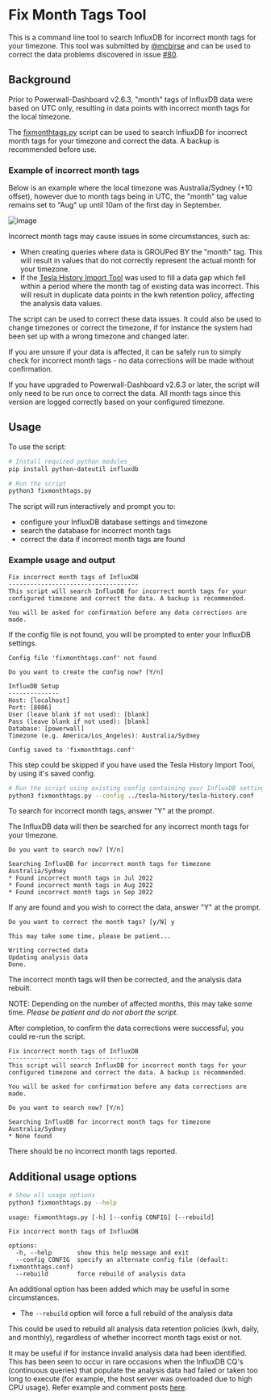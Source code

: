 # Fix Month Tags Tool

This is a command line tool to search InfluxDB for incorrect month tags for your timezone. This tool was submitted by [@mcbirse](https://github.com/mcbirse) and can be used to correct the data problems discovered in issue [#80](https://github.com/jasonacox/Powerwall-Dashboard/issues/80).

## Background

Prior to Powerwall-Dashboard v2.6.3, "month" tags of InfluxDB data were based on UTC only, resulting in data points with incorrect month tags for the local timezone.

The [fixmonthtags.py](https://github.com/jasonacox/Powerwall-Dashboard/blob/main/tools/fixmonthtags/fixmonthtags.py) script can be used to search InfluxDB for incorrect month tags for your timezone and correct the data. A backup is recommended before use.

### Example of incorrect month tags

Below is an example where the local timezone was Australia/Sydney (+10 offset), however due to month tags being in UTC, the "month" tag value remains set to "Aug" up until 10am of the first day in September.

<img alt="image" style="max-width: 100%;" src="https://user-images.githubusercontent.com/108725631/201059160-b47d4981-dce5-4183-b1f3-8c3f646a5675.png">

Incorrect month tags may cause issues in some circumstances, such as:
* When creating queries where data is GROUPed BY the "month" tag. This will result in values that do not correctly represent the actual month for your timezone.
* If the [Tesla History Import Tool](https://github.com/jasonacox/Powerwall-Dashboard/blob/main/tools/tesla-history/) was used to fill a data gap which fell within a period where the month tag of existing data was incorrect. This will result in duplicate data points in the kwh retention policy, affecting the analysis data values.

The script can be used to correct these data issues. It could also be used to change timezones or correct the timezone, if for instance the system had been set up with a wrong timezone and changed later.

If you are unsure if your data is affected, it can be safely run to simply check for incorrect month tags - no data corrections will be made without confirmation.

If you have upgraded to Powerwall-Dashboard v2.6.3 or later, the script will only need to be run once to correct the data. All month tags since this version are logged correctly based on your configured timezone.

## Usage

To use the script:

```bash
# Install required python modules
pip install python-dateutil influxdb

# Run the script
python3 fixmonthtags.py
```

The script will run interactively and prompt you to:
* configure your InfluxDB database settings and timezone
* search the database for incorrect month tags
* correct the data if incorrect month tags are found

### Example usage and output

```
Fix incorrect month tags of InfluxDB
------------------------------------
This script will search InfluxDB for incorrect month tags for your
configured timezone and correct the data. A backup is recommended.

You will be asked for confirmation before any data corrections are made.
```

If the config file is not found, you will be prompted to enter your InfluxDB settings.

```
Config file 'fixmonthtags.conf' not found

Do you want to create the config now? [Y/n]

InfluxDB Setup
--------------
Host: [localhost]
Port: [8086]
User (leave blank if not used): [blank]
Pass (leave blank if not used): [blank]
Database: [powerwall]
Timezone (e.g. America/Los_Angeles): Australia/Sydney

Config saved to 'fixmonthtags.conf'
```

This step could be skipped if you have used the Tesla History Import Tool, by using it's saved config.

```bash
# Run the script using existing config containing your InfluxDB settings
python3 fixmonthtags.py --config ../tesla-history/tesla-history.conf
```

To search for incorrect month tags, answer "Y" at the prompt.

The InfluxDB data will then be searched for any incorrect month tags for your timezone.

```
Do you want to search now? [Y/n]

Searching InfluxDB for incorrect month tags for timezone Australia/Sydney
* Found incorrect month tags in Jul 2022
* Found incorrect month tags in Aug 2022
* Found incorrect month tags in Sep 2022
```

If any are found and you wish to correct the data, answer "Y" at the prompt.

```
Do you want to correct the month tags? [y/N] y

This may take some time, please be patient...

Writing corrected data
Updating analysis data
Done.
```

The incorrect month tags will then be corrected, and the analysis data rebuilt.

NOTE: Depending on the number of affected months, this may take some time. _Please be patient and do not abort the script_.

After completion, to confirm the data corrections were successful, you could re-run the script.

```
Fix incorrect month tags of InfluxDB
------------------------------------
This script will search InfluxDB for incorrect month tags for your
configured timezone and correct the data. A backup is recommended.

You will be asked for confirmation before any data corrections are made.

Do you want to search now? [Y/n]

Searching InfluxDB for incorrect month tags for timezone Australia/Sydney
* None found
```

There should be no incorrect month tags reported.

## Additional usage options

```bash
# Show all usage options
python3 fixmonthtags.py --help
```

```
usage: fixmonthtags.py [-h] [--config CONFIG] [--rebuild]

Fix incorrect month tags of InfluxDB

options:
  -h, --help       show this help message and exit
  --config CONFIG  specify an alternate config file (default: fixmonthtags.conf)
  --rebuild        force rebuild of analysis data
```

An additional option has been added which may be useful in some circumstances.

* The `--rebuild` option will force a full rebuild of the analysis data

This could be used to rebuild all analysis data retention policies (kwh, daily, and monthly), regardless of whether incorrect month tags exist or not.

It may be useful if for instance invalid analysis data had been identified. This has been seen to occur in rare occasions when the InfluxDB CQ's (continuous queries) that populate the analysis data had failed or taken too long to execute (for example, the host server was overloaded due to high CPU usage). Refer example and comment posts [here](https://github.com/jasonacox/Powerwall-Dashboard/issues/12#issuecomment-1296011292).
